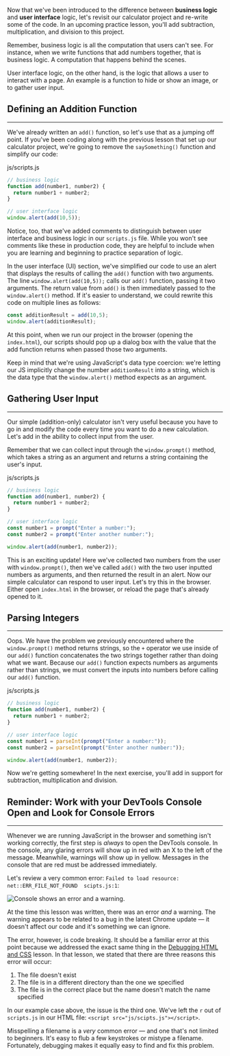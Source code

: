 Now that we've been introduced to the difference between **business logic** and **user interface** logic, let's revisit our calculator project and re-write some of the code. In an upcoming practice lesson, you'll add subtraction, multiplication, and division to this project.

Remember, business logic is all the computation that users can't see. For instance, when we write functions that add numbers together, that is business logic. A computation that happens behind the scenes.

User interface logic, on the other hand, is the logic that allows a user to interact with a page. An example is a function to hide or show an image, or to gather user input.

## Defining an Addition Function
---

We've already written an `add()` function, so let's use that as a jumping off point. If you've been coding along with the previous lesson that set up our calculator project, we're going to remove the `saySomething()` function and simplify our code:

<div class="filename">js/scripts.js</div>

```javascript
// business logic
function add(number1, number2) {
  return number1 + number2;
}

// user interface logic 
window.alert(add(10,5));
```

Notice, too, that we've added comments to distinguish between user interface and business logic in our `scripts.js` file. While you won't see comments like these in production code, they are helpful to include when you are learning and beginning to practice separation of logic.

In the user interface (UI) section, we've simplified our code to use an alert that displays the results of calling the `add()` function with two arguments. The line `window.alert(add(10,5));` calls our `add()` function, passing it two arguments. The return value from `add()` is then immediately passed to the `window.alert()` method. If it's easier to understand, we could rewrite this code on multiple lines as follows:

```js
const additionResult = add(10,5);
window.alert(additionResult);
```

At this point, when we run our project in the browser (opening the `index.html`), our scripts should pop up a dialog box with the value that the add function returns when passed those two arguments. 

Keep in mind that we're using JavaScript's data type coercion: we're letting our JS implicitly change the number `additionResult` into a string, which is the data type that the `window.alert()` method expects as an argument. 

## Gathering User Input
---

Our simple (addition-only) calculator isn't very useful because you have to go in and modify the code every time you want to do a new calculation. Let's add in the ability to collect input from the user.

Remember that we can collect input through the `window.prompt()` method, which takes a string as an argument and returns a string containing the user's input.

<div class="filename">js/scripts.js</div>

```javascript
// business logic
function add(number1, number2) {
  return number1 + number2;
}

// user interface logic 
const number1 = prompt("Enter a number:");
const number2 = prompt("Enter another number:");

window.alert(add(number1, number2));
```

This is an exciting update! Here we've collected two numbers from the user with `window.prompt()`, then we've called `add()` with the two user inputted numbers as arguments, and then returned the result in an alert. Now our simple calculator can respond to user input. Let's try this in the browser. Either open `index.html` in the browser, or reload the page that's already opened to it. 

## Parsing Integers
---

Oops. We have the problem we previously encountered where the `window.prompt()` method returns strings, so the `+` operator we use inside of our `add()` function concatenates the two strings together rather than doing what we want. Because our `add()` function expects numbers as arguments rather than strings, we must convert the inputs into numbers before calling our `add()` function.

<div class="filename">js/scripts.js</div>

```javascript
// business logic
function add(number1, number2) {
  return number1 + number2;
}

// user interface logic 
const number1 = parseInt(prompt("Enter a number:"));
const number2 = parseInt(prompt("Enter another number:"));

window.alert(add(number1, number2));
```

Now we're getting somewhere! In the next exercise, you'll add in support for subtraction, multiplication and division.

## Reminder: Work with your DevTools Console Open and Look for Console Errors
---

Whenever we are running JavaScript in the browser and something isn't working correctly, the first step is _always_ to open the DevTools console. In the console, any glaring errors will show up in red with an X to the left of the message. Meanwhile, warnings will show up in yellow. Messages in the console that are red must be addressed immediately.

Let's review a very common error: `Failed to load resource: net::ERR_FILE_NOT_FOUND  scipts.js:1`:

![Console shows an error and a warning.](https://learnhowtoprogram.s3.us-west-2.amazonaws.com/INTRO/week2-js-jquery/debugging-js/error-and-warning.png)

At the time this lesson was written, there was an error _and_ a warning. The warning appears to be related to a bug in the latest Chrome update — it doesn't affect our code and it's something we can ignore.

The error, however, is code breaking. It should be a familiar error at this point because we addressed the exact same thing in the [Debugging HTML and CSS](https://www.learnhowtoprogram.com/introduction-to-programming/git-html-and-css/debugging-html-and-css) lesson. In that lesson, we stated that there are three reasons this error will occur: 

1. The file doesn't exist
2. The file is in a different directory than the one we specified
3. The file is in the correct place but the name doesn't match the name specified

In our example case above, the issue is the third one. We've left the `r` out of `scripts.js` in our HTML file: `<script src="js/scipts.js"></script>`.

Misspelling a filename is a _very_ common error — and one that's not limited to beginners. It's easy to flub a few keystrokes or mistype a filename. Fortunately, debugging makes it equally easy to find and fix this problem.
